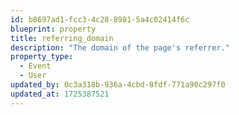 ```yaml
---
id: b8697ad1-fcc3-4c28-8981-5a4c02414f6c
blueprint: property
title: referring_domain
description: "The domain of the page's referrer."
property_type:
  - Event
  - User
updated_by: 0c3a318b-936a-4cbd-8fdf-771a90c297f0
updated_at: 1725387521
---
```

